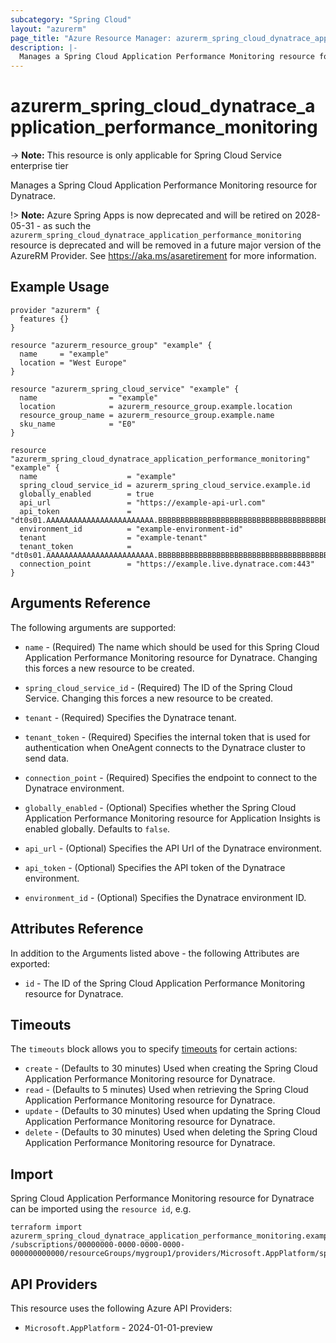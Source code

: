 ```yaml
---
subcategory: "Spring Cloud"
layout: "azurerm"
page_title: "Azure Resource Manager: azurerm_spring_cloud_dynatrace_application_performance_monitoring"
description: |-
  Manages a Spring Cloud Application Performance Monitoring resource for Dynatrace.
---
```


# azurerm_spring_cloud_dynatrace_application_performance_monitoring

-> **Note:** This resource is only applicable for Spring Cloud Service enterprise tier

Manages a Spring Cloud Application Performance Monitoring resource for Dynatrace.

!> **Note:** Azure Spring Apps is now deprecated and will be retired on 2028-05-31 - as such the `azurerm_spring_cloud_dynatrace_application_performance_monitoring` resource is deprecated and will be removed in a future major version of the AzureRM Provider. See https://aka.ms/asaretirement for more information.

## Example Usage

```hcl
provider "azurerm" {
  features {}
}

resource "azurerm_resource_group" "example" {
  name     = "example"
  location = "West Europe"
}

resource "azurerm_spring_cloud_service" "example" {
  name                = "example"
  location            = azurerm_resource_group.example.location
  resource_group_name = azurerm_resource_group.example.name
  sku_name            = "E0"
}

resource "azurerm_spring_cloud_dynatrace_application_performance_monitoring" "example" {
  name                    = "example"
  spring_cloud_service_id = azurerm_spring_cloud_service.example.id
  globally_enabled        = true
  api_url                 = "https://example-api-url.com"
  api_token               = "dt0s01.AAAAAAAAAAAAAAAAAAAAAAAA.BBBBBBBBBBBBBBBBBBBBBBBBBBBBBBBBBBBBBBBBBBBBBBBBBBBBBBBBBBBBBBBB"
  environment_id          = "example-environment-id"
  tenant                  = "example-tenant"
  tenant_token            = "dt0s01.AAAAAAAAAAAAAAAAAAAAAAAA.BBBBBBBBBBBBBBBBBBBBBBBBBBBBBBBBBBBBBBBBBBBBBBBBBBBBBBBBBBBBBBBB"
  connection_point        = "https://example.live.dynatrace.com:443"
}
```

## Arguments Reference

The following arguments are supported:

* `name` - (Required) The name which should be used for this Spring Cloud Application Performance Monitoring resource for Dynatrace. Changing this forces a new resource to be created.

* `spring_cloud_service_id` - (Required) The ID of the Spring Cloud Service. Changing this forces a new resource to be created.

* `tenant` - (Required) Specifies the Dynatrace tenant. 

* `tenant_token` - (Required) Specifies the internal token that is used for authentication when OneAgent connects to the Dynatrace cluster to send data.

* `connection_point` - (Required) Specifies the endpoint to connect to the Dynatrace environment.

* `globally_enabled` - (Optional) Specifies whether the Spring Cloud Application Performance Monitoring resource for Application Insights is enabled globally. Defaults to `false`.

* `api_url` - (Optional) Specifies the API Url of the Dynatrace environment.

* `api_token` - (Optional) Specifies the API token of the Dynatrace environment.

* `environment_id` - (Optional) Specifies the Dynatrace environment ID.

## Attributes Reference

In addition to the Arguments listed above - the following Attributes are exported: 

* `id` - The ID of the Spring Cloud Application Performance Monitoring resource for Dynatrace.

## Timeouts

The `timeouts` block allows you to specify [timeouts](https://www.terraform.io/language/resources/syntax#operation-timeouts) for certain actions:

* `create` - (Defaults to 30 minutes) Used when creating the Spring Cloud Application Performance Monitoring resource for Dynatrace.
* `read` - (Defaults to 5 minutes) Used when retrieving the Spring Cloud Application Performance Monitoring resource for Dynatrace.
* `update` - (Defaults to 30 minutes) Used when updating the Spring Cloud Application Performance Monitoring resource for Dynatrace.
* `delete` - (Defaults to 30 minutes) Used when deleting the Spring Cloud Application Performance Monitoring resource for Dynatrace.

## Import

Spring Cloud Application Performance Monitoring resource for Dynatrace can be imported using the `resource id`, e.g.

```shell
terraform import azurerm_spring_cloud_dynatrace_application_performance_monitoring.example /subscriptions/00000000-0000-0000-0000-000000000000/resourceGroups/mygroup1/providers/Microsoft.AppPlatform/spring/service1/apms/apm1
```

## API Providers
<!-- This section is generated, changes will be overwritten -->
This resource uses the following Azure API Providers:

* `Microsoft.AppPlatform` - 2024-01-01-preview
